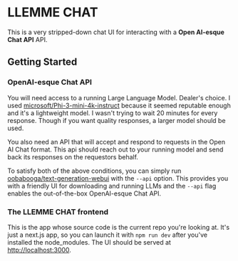 # LLEMME CHAT

This is a very stripped-down chat UI for interacting with a **Open AI-esque Chat API** API. 

## Getting Started

### OpenAI-esque Chat API

You will need access to a running Large Language Model. Dealer's choice. I used [microsoft/Phi-3-mini-4k-instruct](https://huggingface.co/microsoft/Phi-3-mini-4k-instruct) because it seemed reputable enough and it's a lightweight model. I wasn't trying to wait 20 minutes for every response. Though if you want quality responses, a larger model should be used.

You also need an API that will accept and respond to requests in the Open AI Chat format. This api should reach out to your running model and send back its responses on the requestors behalf. 

To satisfy both of the above conditions, you can simply run [oobabooga/text-generation-webui](https://github.com/oobabooga/text-generation-webui) with the `--api` option. This provides you with a friendly UI for downloading and running LLMs and the `--api` flag enables the out-of-the-box OpenAI-esque Chat API.

### The LLEMME CHAT frontend

This is the app whose source code is the current repo you're looking at. It's just a next.js app, so you can launch it with `npm run dev` after you've installed the node_modules. The UI should be served at [http://localhost:3000](http://localhost:3000).
